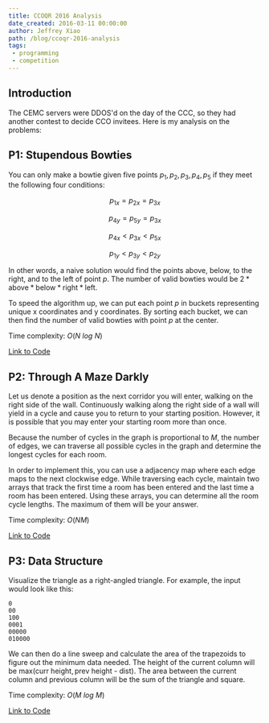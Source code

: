 ```yaml
---
title: CCOQR 2016 Analysis
date_created: 2016-03-11 00:00:00
author: Jeffrey Xiao
path: /blog/ccoqr-2016-analysis
tags:
 - programming
 - competition
---
```


## Introduction

The CEMC servers were DDOS'd on the day of the CCC, so they had another contest to decide CCO
invitees. Here is my analysis on the problems:

## P1: Stupendous Bowties

You can only make a bowtie given five points $p_1, p_2, p_3, p_4, p_5$ if they meet the following
four conditions:

$$
p_{1x} = p_{2x} = p_{3x}
$$

$$
p_{4y} = p_{5y} = p_{3x}
$$

$$
p_{4x} < p_{3x} < p_{5x}
$$

$$
p_{1y} < p_{3y} < p_{2y}
$$

In other words, a naive solution would find the points above, below, to the right, and to the left
of point $p$. The number of valid bowties would be
$2*\text{above}*\text{below}*\text{right}*\text{left}$.

To speed the algorithm up, we can put each point $p$ in buckets representing unique x coordinates
and y coordinates. By sorting each bucket, we can then find the number of valid bowties with point
$p$ at the center.

Time complexity: $O(N\ log\ N)$

[Link to Code](https://github.com/jeffrey-xiao/Competitive-Programming/blob/master/src/contest/ccc/CCOQR_2016_P1.java)

## P2: Through A Maze Darkly

Let us denote a position as the next corridor you will enter, walking on the right side of the wall.
Continuously walking along the right side of a wall will yield in a cycle and cause you to return to
your starting position. However, it is possible that you may enter your starting room more than
once.

Because the number of cycles in the graph is proportional to $M$, the number of edges, we can
traverse all possible cycles in the graph and determine the longest cycles for each room.

In order to implement this, you can use a adjacency map where each edge maps to the next clockwise
edge. While traversing each cycle, maintain two arrays that track the first time a room has been
entered and the last time a room has been entered. Using these arrays, you can determine all the
room cycle lengths. The maximum of them will be your answer.

Time complexity: $O(NM)$

[Link to Code](https://github.com/jeffrey-xiao/Competitive-Programming/blob/master/src/contest/ccc/CCOQR_2016_P2.java)

## P3: Data Structure

Visualize the triangle as a right-angled triangle. For example, the input would look like this:

```
0
00
100
0001
00000
010000
```

We can then do a line sweep and calculate the area of the trapezoids to figure out the minimum data
needed. The height of the current column will be $\text{max}(\text{curr height}, \text{prev height -
dist})$. The area between the current column and previous column will be the sum of the triangle and
square.

Time complexity: $O(M\ log \ M)$

[Link to Code](https://github.com/jeffrey-xiao/Competitive-Programming/blob/master/src/contest/ccc/CCOQR_2016_P3.java)
